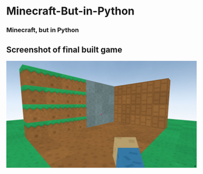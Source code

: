 # Minecraft-But-in-Python

### Minecraft, but in Python

## Screenshot of final built game

![gameplay-screenshot](/assets/game_screenshot.png "Gameplay")

